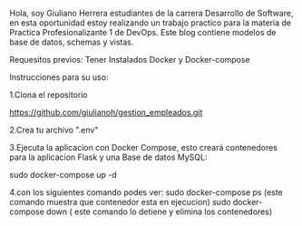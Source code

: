 Hola, soy Giuliano Herrera estudiantes de la carrera Desarrollo de Software, en esta oportunidad estoy realizando un trabajo practico para la materia de Practica Profesionalizante 1 de DevOps. Este blog contiene modelos de base de datos, schemas y vistas.

Requesitos previos:
Tener Instalados Docker y Docker-compose

Instrucciones para su uso:

1.Clona el repositorio

https://github.com/giulianoh/gestion_empleados.git

2.Crea tu archivo ".env"

3.Ejecuta la aplicacion con Docker Compose, esto creará contenedores para la aplicacion Flask y una Base de datos MySQL:

sudo docker-compose up -d


4.con los siguientes comando podes ver:
sudo docker-compose ps (este comando muestra que contenedor esta en ejecucion)
sudo docker-compose down ( este comando lo detiene y elimina los contenedores)
